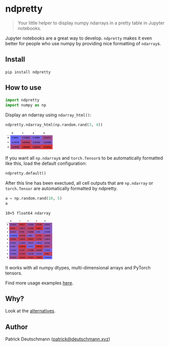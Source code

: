 # ndpretty
> Your little helper to display numpy ndarrays in a pretty table in Jupyter notebooks.


Jupyter notebooks are a great way to develop. `ndpretty` makes it even better for people who use numpy by providing nice formatting of `ndarray`s.

## Install

`pip install ndpretty`

## How to use

```python
import ndpretty
import numpy as np
```

Display an ndarray using `ndarray_html()`:

```python
ndpretty.ndarray_html(np.random.rand(3, 4))
```

<img src="img/2D.png" width="150px"/>

<!--<div style="overflow: auto"><table><tr><th></th><th>0</th><th>1</th><th>2</th><th>3</th></tr><tr><td><b>0</b></td><td style="background-color: #6e6eff">0.0685</td><td style="background-color: #905cc0">0.33993</td><td style="background-color: #7e65e0">0.19991</td><td style="background-color: #a75196">0.52213</td></tr><tr><td><b>1</b></td><td style="background-color: #7769ed">0.14278</td><td style="background-color: #bb4772">0.67834</td><td style="background-color: #8e5dc4">0.32163</td><td style="background-color: #8f5dc1">0.33468</td></tr><tr><td><b>2</b></td><td style="background-color: #b54a7d">0.63085</td><td style="background-color: #d53a42">0.88666</td><td style="background-color: #cb3f54">0.80842</td><td style="background-color: #dc3737">0.93526</td></tr></table></div>-->


If you want all `np.ndarray`s and `torch.Tensor`s to be automatically formatted like this, load the default configuration:

```python
ndpretty.default()
```

After this line has been exectued, all cell outputs that are `np.ndarray` or `torch.Tensor` are automatically formatted by ndpretty.

```python
a = np.random.rand(10, 5)
a
```

    10×5 float64 ndarray

<img src="img/2D_2.png" width="150px"/>

<!--<div style="overflow: auto"><table><tr><th></th><th>0</th><th>1</th><th>2</th><th>3</th><th>4</th></tr><tr><td><b>0</b></td><td style="background-color: #9d56a8">0.42592</td><td style="background-color: #ce3d4f">0.84211</td><td style="background-color: #9c56aa">0.41396</td><td style="background-color: #c34363">0.74758</td><td style="background-color: #9759b3">0.37527</td></tr><tr><td><b>1</b></td><td style="background-color: #cb3f55">0.8142</td><td style="background-color: #b7497a">0.64174</td><td style="background-color: #c24364">0.74288</td><td style="background-color: #da3739">0.94611</td><td style="background-color: #8d5ec6">0.28437</td></tr><tr><td><b>2</b></td><td style="background-color: #9a57ad">0.40014</td><td style="background-color: #b34b80">0.6139</td><td style="background-color: #ab4f8e">0.54594</td><td style="background-color: #8960cd">0.253</td><td style="background-color: #8761d1">0.23285</td></tr><tr><td><b>3</b></td><td style="background-color: #6f6dfb">0.032832</td><td style="background-color: #be456c">0.70744</td><td style="background-color: #8d5ec6">0.2851</td><td style="background-color: #c6415e">0.77141</td><td style="background-color: #ac4e8e">0.54845</td></tr><tr><td><b>4</b></td><td style="background-color: #c24365">0.73744</td><td style="background-color: #c8405a">0.79015</td><td style="background-color: #cf3d4d">0.85051</td><td style="background-color: #c24365">0.73791</td><td style="background-color: #a5529a">0.49018</td></tr><tr><td><b>5</b></td><td style="background-color: #8d5ec6">0.28515</td><td style="background-color: #915cbe">0.31936</td><td style="background-color: #8f5dc2">0.30216</td><td style="background-color: #8263da">0.19034</td><td style="background-color: #9c56aa">0.41642</td></tr><tr><td><b>6</b></td><td style="background-color: #8c5ec7">0.2805</td><td style="background-color: #da373a">0.94205</td><td style="background-color: #7d66e2">0.15212</td><td style="background-color: #dc3737">0.95743</td><td style="background-color: #ae4d89">0.5717</td></tr><tr><td><b>7</b></td><td style="background-color: #8661d3">0.22345</td><td style="background-color: #bf456a">0.71631</td><td style="background-color: #c04469">0.72249</td><td style="background-color: #b94875">0.66506</td><td style="background-color: #7c66e3">0.14654</td></tr><tr><td><b>8</b></td><td style="background-color: #8761d0">0.23784</td><td style="background-color: #c14466">0.73345</td><td style="background-color: #955ab6">0.35748</td><td style="background-color: #8661d1">0.23125</td><td style="background-color: #c8405a">0.7912</td></tr><tr><td><b>9</b></td><td style="background-color: #a95092">0.53008</td><td style="background-color: #d03c4c">0.85854</td><td style="background-color: #cd3e51">0.83361</td><td style="background-color: #d13c4a">0.86625</td><td style="background-color: #6e6eff">0.018584</td></tr></table></div>-->





    



It works with all numpy dtypes, multi-dimensional arrays and PyTorch tensors.

Find more usage examples [here](https://deutschmn.github.io/ndpretty/ndpretty.html#Example-usages).

## Why?

Look at the [alternatives](https://deutschmn.github.io/ndpretty/alternatives.html).

## Author

Patrick Deutschmann ([patrick@deutschmann.xyz](mailto:patrick@deutschmann.xyz))
